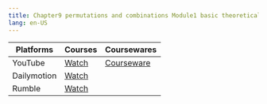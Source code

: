 ```yaml
---
title: Chapter9 permutations and combinations Module1 basic theoretical knowledge
lang: en-US
---
```

| Platforms   | Courses                                                                                      | Coursewares                                                       |
|-------------|----------------------------------------------------------------------------------------------|-------------------------------------------------------------------|
| YouTube     | [Watch](https://www.youtube.com/watch?v=BKL0JLJVS5U&list=PLm0MFkgiW1JgKq1kku2WxmrElFbDl7p_s) | [Courseware](../../public/math/Core%20courses/pdf/Courseware.pdf) |
| Dailymotion | [Watch](https://www.dailymotion.com/video/x9gsuac?playlist=x9h6d2)                           |                                                                   |
| Rumble      | [Watch](https://rumble.com/v6s95i3-31-chapter9-permutations-and-combinations-module1-basic-theoretical-knowled.html)                                    |                                                                   |




